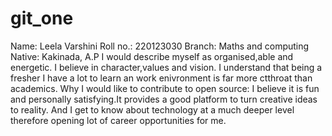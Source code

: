 # git_one
Name: Leela Varshini
Roll no.: 220123030
Branch: Maths and computing
Native: Kakinada, A.P
I would describe myself as organised,able and energetic. I believe in character,values and vision. I understand that being a fresher I have a lot to learn an work enivronment is far more ctthroat than academics.
Why I would like to contribute to open source:
I believe it is fun and personally satisfying.It provides a good platform to turn creative ideas to reality. And I get to know about technology at a much deeper level therefore opening lot of career opportunities for me.
